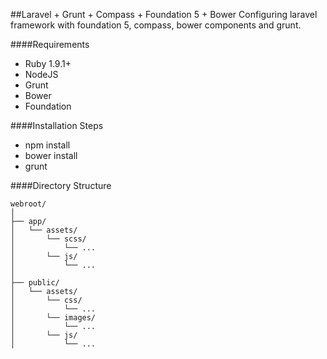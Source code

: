 ##Laravel + Grunt + Compass + Foundation 5 + Bower
Configuring laravel framework with foundation 5, compass, bower components and grunt.

####Requirements
- Ruby 1.9.1+
- NodeJS
- Grunt
- Bower
- Foundation

####Installation Steps
- npm install
- bower install
- grunt

####Directory Structure
```
webroot/
│
├── app/
│   └── assets/
│       └── scss/
│           └── ...
│       └── js/
│           └── ...
│
├── public/
│   └── assets/
│       └── css/
│           └── ...
│       └── images/
│           └── ...
│       └── js/
│           └── ...
